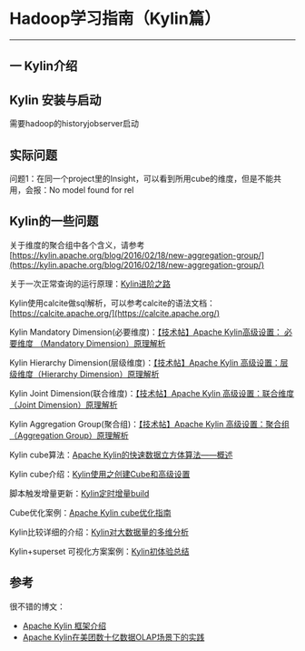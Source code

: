 # Hadoop学习指南（Kylin篇）
-------

## 一 Kylin介绍

## Kylin 安装与启动

需要hadoop的historyjobserver启动

## 实际问题

问题1：在同一个project里的Insight，可以看到所用cube的维度，但是不能共用，会报：No model found for rel


## Kylin的一些问题
关于维度的聚合组中各个含义，请参考 
[https://kylin.apache.org/blog/2016/02/18/new-aggregation-group/](https://kylin.apache.org/blog/2016/02/18/new-aggregation-group/)

关于一次正常查询的运行原理：[Kylin进阶之路](https://zhuanlan.zhihu.com/p/30613434)

Kylin使用calcite做sql解析，可以参考calcite的语法文档：[https://calcite.apache.org/](https://calcite.apache.org/)

Kylin Mandatory Dimension(必要维度)：[【技术帖】Apache Kylin高级设置： 必要维度 （Mandatory Dimension）原理解析](https://mp.weixin.qq.com/s?__biz=MzAwODE3ODU5MA==&mid=2653077943&idx=1&sn=007d2ba345d0e25ec12807aa47f9913d&chksm=80a4bf46b7d33650465d33e20dac7edc09a7ad9308d77de6a501685c8ae00cba661c1d612074&scene=21#wechat_redirect)

Kylin Hierarchy Dimension(层级维度)：[【技术帖】Apache Kylin 高级设置：层级维度（Hierarchy Dimension）原理解析](https://mp.weixin.qq.com/s?__biz=MzAwODE3ODU5MA==&mid=2653077929&idx=1&sn=c76ed1fbb745945a077d9ca99f159a4d&chksm=80a4bf58b7d3364e0346ad9c433d4e32c57d45f41b361ae653c64c7fcebab21238793d2f66cb&scene=21#wechat_redirect)

Kylin Joint Dimension(联合维度)：[【技术帖】Apache Kylin 高级设置：联合维度（Joint Dimension）原理解析
](https://mp.weixin.qq.com/s?__biz=MzAwODE3ODU5MA==&mid=2653077926&idx=1&sn=a0037628bd102ec8e607d67204cbfa7c&chksm=80a4bf57b7d336419896c9e801a51f08ead2f7727d0d0ec0f9e3b7799ae3c302ebea54f93cc0&scene=21#wechat_redirect)

Kylin Aggregation Group(聚合组)：[【技术帖】Apache Kylin 高级设置：聚合组（Aggregation Group）原理解析](https://mp.weixin.qq.com/s?__biz=MzAwODE3ODU5MA==&mid=2653077921&idx=1&sn=89ae88bc63e71098166b74df7106c7bf&chksm=80a4bf50b7d3364692903aac3e901d09a516a8ff635e690e1e22b1d96abb4b2925c98cdace82&scene=21#wechat_redirect)

Kylin cube算法：[Apache Kylin的快速数据立方体算法——概述
](http://www.infoq.com/cn/articles/apache-kylin-algorithm)

Kylin cube介绍：[Kylin使用之创建Cube和高级设置](http://blog.csdn.net/yu616568/article/details/50570536)

脚本触发增量更新：[Kylin定时增量build](http://blog.csdn.net/aaronhadoop/article/details/52806486)

Cube优化案例：[Apache Kylin cube优化指南](http://www.jianshu.com/p/1e82e5dddae2)

Kylin比较详细的介绍：[Kylin对大数据量的多维分析](http://tech.meiyou.com/?p=97)

Kylin+superset 可视化方案案例：[Kylin初体验总结](http://zhuanlan.zhihu.com/p/26628057)


## 参考
很不错的博文：
 
 - [Apache Kylin 框架介绍](http://www.jianshu.com/p/6eadb77d091c)
 - [Apache Kylin在美团数十亿数据OLAP场景下的实践](http://www.infoq.com/cn/articles/kylin-apache-in-meituan-olap-scenarios-practice)